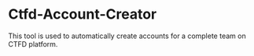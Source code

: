 # Ctfd-Account-Creator
This tool is used to automatically create accounts for a complete team on CTFD platform.
